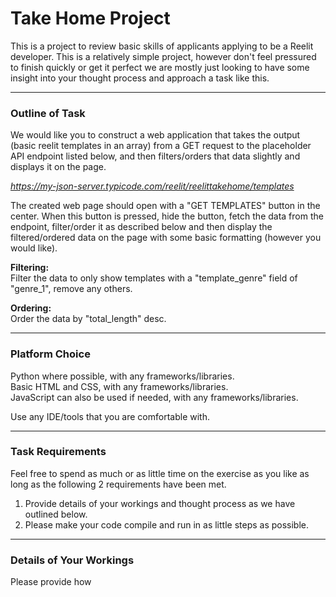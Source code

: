 # Take Home Project

This is a project to review basic skills of applicants applying to be a Reelit developer. This is a relatively simple project, however don't feel pressured to finish quickly or get it perfect we are mostly just looking to have some insight into your thought process and approach a task like this.

---

### Outline of Task

We would like you to construct a web application that takes the output (basic reelit templates in an array) from a GET request to the placeholder API endpoint listed below, and then filters/orders that data slightly and displays it on the page.

*https://my-json-server.typicode.com/reelit/reelittakehome/templates*

The created web page should open with a "GET TEMPLATES" button in the center. When this button is pressed, hide the button, fetch the data from the endpoint, filter/order it as described below and then display the filtered/ordered data on the page with some basic formatting (however you would like).

**Filtering:**  
Filter the data to only show templates with a "template_genre" field of "genre_1", remove any others.

**Ordering:**  
Order the data by "total_length" desc.

---

### Platform Choice

Python where possible, with any frameworks/libraries.  
Basic HTML and CSS, with any frameworks/libraries.  
JavaScript can also be used if needed, with any frameworks/libraries. 

Use any IDE/tools that you are comfortable with.

---

### Task Requirements

Feel free to spend as much or as little time on the exercise as you like as long as the following 2 requirements have been met.  
  
1. Provide details of your workings and thought process as we have outlined below.  
2. Please make your code compile and run in as little steps as possible.  

---

### Details of Your Workings

Please provide how
